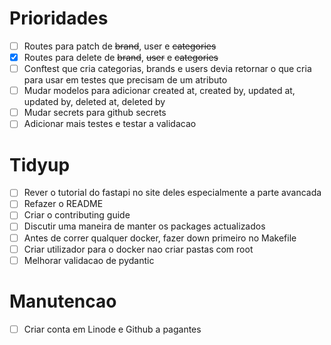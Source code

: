 # Prioridades

- [ ] Routes para patch de ~~brand~~, user e ~~categories~~
- [x] Routes para delete de ~~brand~~, ~~user~~ e ~~categories~~
- [ ] Conftest que cria categorias, brands e users devia retornar o que cria para usar em testes que precisam de um atributo
- [ ] Mudar modelos para adicionar created at, created by, updated at, updated by, deleted at, deleted by
- [ ] Mudar secrets para github secrets
- [ ] Adicionar mais testes e testar a validacao

# Tidyup

- [ ] Rever o tutorial do fastapi no site deles especialmente a parte avancada
- [ ] Refazer o README
- [ ] Criar o contributing guide
- [ ] Discutir uma maneira de manter os packages actualizados
- [ ] Antes de correr qualquer docker, fazer down primeiro no Makefile
- [ ] Criar utilizador para o docker nao criar pastas com root
- [ ] Melhorar validacao de pydantic

# Manutencao

- [ ] Criar conta em Linode e Github a pagantes
